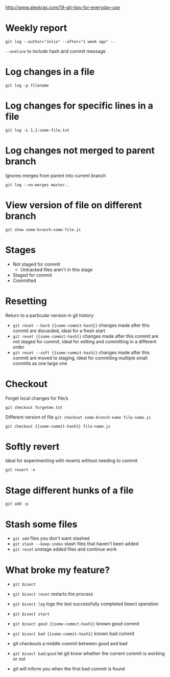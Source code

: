 http://www.alexkras.com/19-git-tips-for-everyday-use

# Weekly report
`git log --author="Julia" --after="1 week ago" --`

`--oneline` to include hash and commit message

# Log changes in a file
`git log -p filename`

# Log changes for specific lines in a file
`git log -L 1,1:some-file.txt`

# Log changes not merged to parent branch
Ignores merges from parent into current branch

`git log --no-merges master..`

# View version of file on different branch
`git show some-branch:some-file.js`

# Stages
* Not staged for commit
  * Untracked files aren't in this stage
* Staged for commit
* Committed

# Resetting
Return to a particular version in git history

* `git reset --hard {{some-commit-hash}}` changes made after this commit are discarded, ideal for a fresh start
* `git reset {{some-commit-hash}}` changes made after this commit are not staged for commit, ideal for editing and committing in a different order
* `git reset --soft {{some-commit-hash}}` changes made after this commit are moved to staging, ideal for commiting multiple small commits as one large one

# Checkout
Forget local changes for file/s

`git checkout forgetme.txt`

Different version of file
`git checkout some-branch-name file-name.js`

`git checkout {{some-commit-hash}} file-name.js`

# Softly revert
Ideal for experimenting with reverts without needing to commit

`git revert -n`

# Stage different hunks of a file
`git add -p`

# Stash some files
* `git add` files you don't want stashed
* `git stash --keep-index` stash files that haven't been added
* `git reset` unstage added files and continue work

# What broke my feature?
* `git bisect`
* `git bisect reset` restarts the process
* `git bisect log` logs the last successfully completed bisect operation

* `git bisect start`
* `git bisect good {{some-commit-hash}}` known good commit
* `git bisect bad {{some-commit-hash}}` known bad commit
* git checkouts a middle commit between good and bad
* `git bisect bad/good` let git know whether the current commit is working or not
* git will inform you when the first bad commit is found


